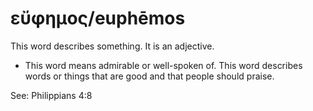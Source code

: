 # εὔφημος/euphēmos
This word describes something. It is an adjective.

* This word means admirable or well-spoken of. This word describes words or things that are good and that people should praise.

See: Philippians 4:8
